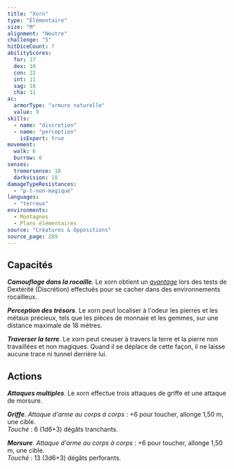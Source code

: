 ```yaml
---
title: "Xorn"
type: "Élémentaire"
size: "M"
alignment: "Neutre"
challenge: "5"
hitDiceCount: 7
abilityScores:
  for: 17
  dex: 10
  con: 22
  int: 11
  sag: 10
  cha: 11
ac: 
  armorType: "armure naturelle"
  value: 9
skills: 
  - name: "discretion"
  - name: "perception"
    isExpert: true
movement: 
  walk: 6
  burrow: 6
senses: 
  tremorsense: 18
  darkvision: 18
damageTypeResistances: 
  - "p-t-non-magique"
languages: 
  - "terreux"
environments:
  - Montagnes
  - Plans élémentaires
source: "Créatures & Oppositions"
source_page: 289
---
```

## Capacités
_**Camouflage dans la rocaille**_. Le xorn obtient un [_avantage_](/utiliser-les-caracteristiques/#avantage-et-desavantage) lors des tests de Dextérité (Discrétion) effectués pour se cacher dans des environnements rocailleux.

_**Perception des trésors**_. Le xorn peut localiser à l'odeur les pierres et les métaux précieux, tels que les pièces de monnaie et les gemmes, sur une distance maximale de 18 mètres.

_**Traverser la terre**_. Le xorn peut creuser à travers la terre et la pierre non travaillées et non magiques. Quand il se déplace de cette façon, il ne laisse aucune trace ni tunnel derrière lui.

## Actions
_**Attaques multiples**_. Le xorn effectue trois attaques de griffe et une attaque de morsure.

_**Griffe**_. _Attaque d'arme au corps à corps_ : +6 pour toucher, allonge 1,50 m, une cible.  
_Touché_ : 6 (1d6+3) dégâts tranchants.

_**Morsure**_. _Attaque d'arme au corps à corps_ : +6 pour toucher, allonge 1,50 m, une cible.  
_Touché_ : 13 (3d6+3) dégâts perforants.
